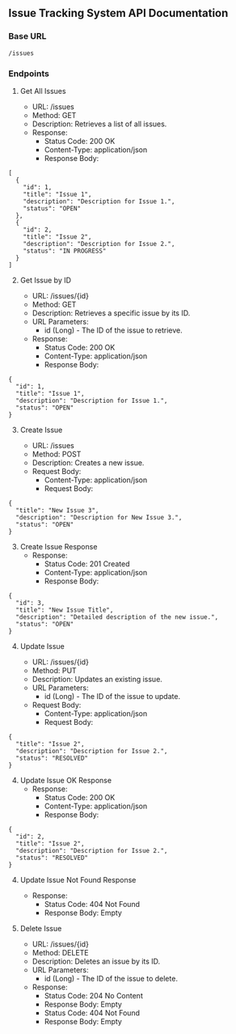 <h2>Issue Tracking System API Documentation</h2>
<h3>Base URL</h3>

`/issues`

<h3>Endpoints</h3>

1. Get All Issues

	- URL: /issues
	- Method: GET
	- Description: Retrieves a list of all issues.
	- Response:
  		* Status Code: 200 OK
  		* Content-Type: application/json
  		* Response Body:
```    
[
  {
    "id": 1,
    "title": "Issue 1",
    "description": "Description for Issue 1.",
    "status": "OPEN"
  },
  {
    "id": 2,
    "title": "Issue 2",
    "description": "Description for Issue 2.",
    "status": "IN PROGRESS"
  }
]
```
2. Get Issue by ID
   
	- URL: /issues/{id}
	- Method: GET
	- Description: Retrieves a specific issue by its ID.
	- URL Parameters:
  		* id (Long) - The ID of the issue to retrieve.
	- Response:
  		* Status Code: 200 OK
  		* Content-Type: application/json
  		* Response Body:
```
{
  "id": 1,
  "title": "Issue 1",
  "description": "Description for Issue 1.",
  "status": "OPEN"
}
```
3. Create Issue

	- URL: /issues
	- Method: POST
	- Description: Creates a new issue.
	- Request Body:
  		* Content-Type: application/json
  		* Request Body:
```
{
  "title": "New Issue 3",
  "description": "Description for New Issue 3.",
  "status": "OPEN"
}
```
3. Create Issue Response
	- Response:
  		* Status Code: 201 Created
  		* Content-Type: application/json
  		* Response Body:
				
```
{
  "id": 3,
  "title": "New Issue Title",
  "description": "Detailed description of the new issue.",
  "status": "OPEN"
}
```
4. Update Issue

	- URL: /issues/{id}
	- Method: PUT
	- Description: Updates an existing issue.
	- URL Parameters:
  		* id (Long) - The ID of the issue to update.
	- Request Body:
  		* Content-Type: application/json
  		* Request Body:
```
{
  "title": "Issue 2",
  "description": "Description for Issue 2.",
  "status": "RESOLVED"
}
```
4. Update Issue OK Response
	- Response:
  		* Status Code: 200 OK
  		* Content-Type: application/json
  		* Response Body:

```
{
  "id": 2,
  "title": "Issue 2",
  "description": "Description for Issue 2.",
  "status": "RESOLVED"
}
```
4. Update Issue Not Found Response
	- Response:
  		* Status Code: 404 Not Found
  		* Response Body: Empty

5. Delete Issue

	- URL: /issues/{id}
	- Method: DELETE
	- Description: Deletes an issue by its ID.
	- URL Parameters:
  		* id (Long) - The ID of the issue to delete.
	- Response:
  		* Status Code: 204 No Content
  		* Response Body: Empty
  		* Status Code: 404 Not Found
  		* Response Body: Empty








